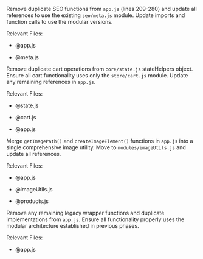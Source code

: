 Remove duplicate SEO functions from `app.js` (lines 209-280) and update all references to use the existing `seo/meta.js` module. Update imports and function calls to use the modular versions.


Relevant Files:

- @app.js

- @meta.js


Remove duplicate cart operations from `core/state.js` stateHelpers object. Ensure all cart functionality uses only the `store/cart.js` module. Update any remaining references in `app.js`.


Relevant Files:

- @state.js

- @cart.js

- @app.js


Merge `getImagePath()` and `createImageElement()` functions in `app.js` into a single comprehensive image utility. Move to `modules/imageUtils.js` and update all references.


Relevant Files:

- @app.js

- @imageUtils.js

- @products.js


Remove any remaining legacy wrapper functions and duplicate implementations from `app.js`. Ensure all functionality properly uses the modular architecture established in previous phases.


Relevant Files:

- @app.js